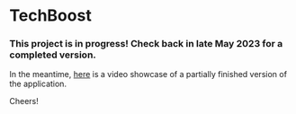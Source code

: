 # TechBoost
### This project is in progress! Check back in late May 2023 for a completed version.


In the meantime, [here](https://youtu.be/9d1m0XYqFRI) is a video showcase of a partially finished version of the application.

Cheers!
